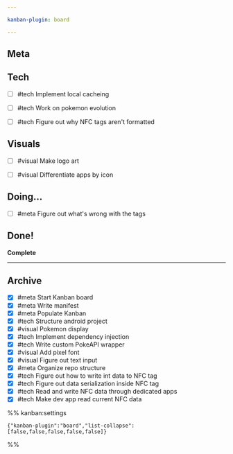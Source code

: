 ```yaml
---

kanban-plugin: board

---
```


## Meta



## Tech

- [ ] #tech Implement local cacheing
- [ ] #tech Work on pokemon evolution
- [ ] #tech Figure out why NFC tags aren't formatted


## Visuals

- [ ] #visual Make logo art
- [ ] #visual Differentiate apps by icon


## Doing...

- [ ] #meta Figure out what's wrong with the tags


## Done!

**Complete**


***

## Archive

- [x] #meta Start Kanban board
- [x] #meta Write manifest
- [x] #meta Populate Kanban
- [x] #tech Structure android project
- [x] #visual Pokemon display
- [x] #tech Implement dependency injection
- [x] #tech Write custom PokeAPI wrapper
- [x] #visual Add pixel font
- [x] #visual Figure out text input
- [x] #meta Organize repo structure
- [x] #tech Figure out how to write int data to NFC tag
- [x] #tech Figure out data serialization inside NFC tag
- [x] #tech Read and write NFC data through dedicated apps
- [x] #tech Make dev app read current NFC data

%% kanban:settings
```
{"kanban-plugin":"board","list-collapse":[false,false,false,false,false]}
```
%%